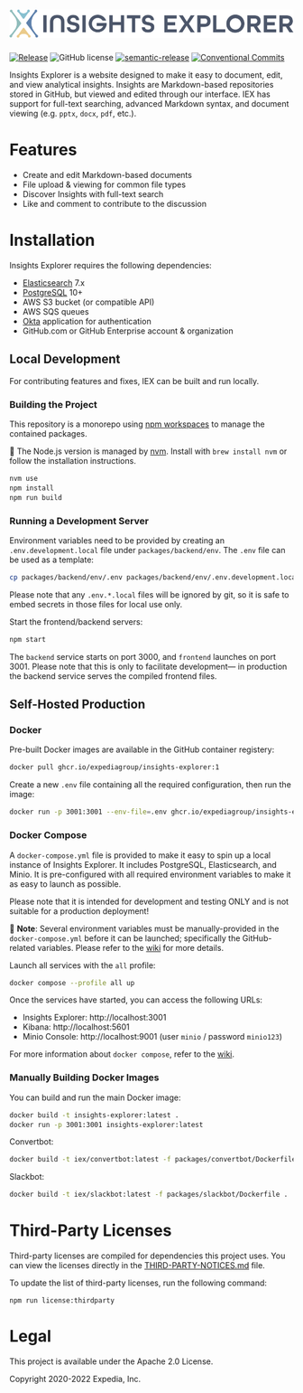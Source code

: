 # ![](/assets/logo/iex-logo-and-name.svg)

[![Release](https://github.com/ExpediaGroup/insights-explorer/actions/workflows/release.yaml/badge.svg)](https://github.com/ExpediaGroup/insights-explorer/actions/workflows/release.yaml)
![GitHub license](https://img.shields.io/github/license/ExpediaGroup/insights-explorer)
[![semantic-release](https://img.shields.io/badge/%20%20%F0%9F%93%A6%F0%9F%9A%80-semantic--release-e10079.svg)](https://github.com/semantic-release/semantic-release)
[![Conventional Commits](https://img.shields.io/badge/Conventional%20Commits-1.0.0-yellow.svg)](https://conventionalcommits.org)

Insights Explorer is a website designed to make it easy to document, edit, and view analytical insights.  Insights are Markdown-based repositories stored in GitHub, but viewed and edited through our interface.  IEX has support for full-text searching, advanced Markdown syntax, and document viewing (e.g. `pptx`, `docx`, `pdf`, etc.).

# Features

* Create and edit Markdown-based documents
* File upload & viewing for common file types
* Discover Insights with full-text search
* Like and comment to contribute to the discussion

# Installation

Insights Explorer requires the following dependencies:

* [Elasticsearch](https://www.elastic.co/elasticsearch/)  7.x
* [PostgreSQL](https://www.postgresql.org/) 10+
* AWS S3 bucket (or compatible API)
* AWS SQS queues
* [Okta](https://www.okta.com/) application for authentication
* GitHub.com or GitHub Enterprise account & organization

## Local Development

For contributing features and fixes, IEX can be built and run locally.

### Building the Project

This repository is a monorepo using [npm workspaces](https://docs.npmjs.com/cli/v8/using-npm/workspaces) to manage the contained packages.

🚨 The Node.js version is managed by [nvm](https://github.com/nvm-sh/nvm). Install with `brew install nvm` or follow the installation instructions.

```sh
nvm use
npm install
npm run build
```

### Running a Development Server

Environment variables need to be provided by creating an `.env.development.local` file under `packages/backend/env`.  The `.env` file can be used as a template:

```sh
cp packages/backend/env/.env packages/backend/env/.env.development.local
```

Please note that any `.env.*.local` files will be ignored by git, so it is safe to embed secrets in those files for local use only.

Start the frontend/backend servers:

```sh
npm start
```

The `backend` service starts on port 3000, and `frontend` launches on port 3001.  Please note that this is only to facilitate development&mdash; in production the backend service serves the compiled frontend files.

## Self-Hosted Production

### Docker

Pre-built Docker images are available in the GitHub container registery:

```sh
docker pull ghcr.io/expediagroup/insights-explorer:1
```

Create a new `.env` file containing all the required configuration, then run the image:

```sh
docker run -p 3001:3001 --env-file=.env ghcr.io/expediagroup/insights-explorer:1
```

### Docker Compose

A `docker-compose.yml` file is provided to make it easy to spin up a local instance of Insights Explorer.  It includes PostgreSQL, Elasticsearch, and Minio.  It is pre-configured with all required environment variables to make it as easy to launch as possible.

Please note that it is intended for development and testing ONLY and is not suitable for a production deployment!

🎯 **Note**: Several environment variables must be manually-provided in the `docker-compose.yml` before it can be launched; specifically the GitHub-related variables.  Please refer to the [wiki] for more details.

Launch all services with the `all` profile:

```sh
docker compose --profile all up
```

Once the services have started, you can access the following URLs:

- Insights Explorer: http://localhost:3001
- Kibana: http://localhost:5601
- Minio Console: http://localhost:9001 (user `minio` / password `minio123`)

For more information about `docker compose`, refer to the [wiki].

[wiki]: https://github.com/ExpediaGroup/insights-explorer/wiki/Docker#docker-compose

### Manually Building Docker Images

You can build and run the main Docker image:

```sh
docker build -t insights-explorer:latest .
docker run -p 3001:3001 insights-explorer:latest
```

Convertbot:

```sh
docker build -t iex/convertbot:latest -f packages/convertbot/Dockerfile .
```

Slackbot:

```sh
docker build -t iex/slackbot:latest -f packages/slackbot/Dockerfile .
```

# Third-Party Licenses

Third-party licenses are compiled for dependencies this project uses.  You can view the licenses directly in the [THIRD-PARTY-NOTICES.md](./THIRD-PARTY-NOTICES.md) file.

To update the list of third-party licenses, run the following command:

```
npm run license:thirdparty
```

# Legal

This project is available under the Apache 2.0 License.

Copyright 2020-2022 Expedia, Inc.
